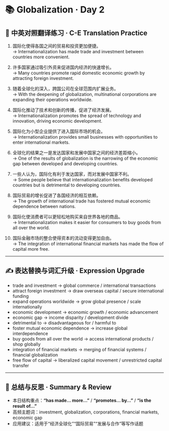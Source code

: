 # 📚 Globalization · Day 2

## 📖 中英对照翻译练习 · C-E Translation Practice

1. 国际化使得各国之间的贸易和投资更加便捷。  
   → Internationalization has made trade and investment between countries more convenient.

2. 许多国家通过吸引外资来促进国内经济的快速增长。  
   → Many countries promote rapid domestic economic growth by attracting foreign investment.

3. 随着全球化的深入，跨国公司在全球范围内扩展业务。  
   → With the deepening of globalization, multinational corporations are expanding their operations worldwide.

4. 国际化推动了技术和创新的传播，促进了经济发展。  
   → Internationalization promotes the spread of technology and innovation, driving economic development.

5. 国际化为小型企业提供了进入国际市场的机会。  
   → Internationalization provides small businesses with opportunities to enter international markets.

6. 全球化的结果之一是发达国家和发展中国家之间的经济差距缩小。  
   → One of the results of globalization is the narrowing of the economic gap between developed and developing countries.

7. 一些人认为，国际化有利于发达国家，而对发展中国家不利。  
   → Some people believe that internationalization benefits developed countries but is detrimental to developing countries.

8. 国际贸易的增长促进了各国经济的相互依赖。  
   → The growth of international trade has fostered mutual economic dependence between nations.

9. 国际化使消费者可以更轻松地购买来自世界各地的商品。  
   → Internationalization makes it easier for consumers to buy goods from all over the world.

10. 国际金融市场的整合使得资本的流动变得更加自由。  
    → The integration of international financial markets has made the flow of capital more free.

---

## ✍️ 表达替换与词汇升级 · Expression Upgrade

- trade and investment → global commerce / international transactions  
- attract foreign investment → draw overseas capital / secure international funding  
- expand operations worldwide → grow global presence / scale internationally  
- economic development → economic growth / economic advancement  
- economic gap → income disparity / development divide  
- detrimental to → disadvantageous for / harmful to  
- foster mutual economic dependence → increase global interdependence  
- buy goods from all over the world → access international products / shop globally  
- integration of financial markets → merging of financial systems / financial globalization  
- free flow of capital → liberalized capital movement / unrestricted capital transfer

---

## 🧠 总结与反思 · Summary & Review

- 本日结构重点：**“has made… more…”** / **“promotes… by…”** / **“is the result of…”**  
- 高频主题词：investment, globalization, corporations, financial markets, economic gap  
- 应用建议：适用于“经济全球化”“国际贸易”“发展与合作”等写作话题
